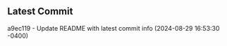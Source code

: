 
## Latest Commit
a9ec119 - Update README with latest commit info (2024-08-29 16:53:30 -0400) <Yunxi-Zhou>
